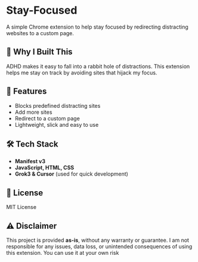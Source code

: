 # Stay-Focused

A simple Chrome extension to help stay focused by redirecting distracting websites to a custom page.

## 🎯 Why I Built This
ADHD makes it easy to fall into a rabbit hole of distractions. This extension helps me stay on track by avoiding sites that hijack my focus.

## 🔹 Features
- Blocks predefined distracting sites
- Add more sites
- Redirect to a custom page  
- Lightweight, slick and easy to use  

## 🛠️ Tech Stack
- **Manifest v3**  
- **JavaScript, HTML, CSS**  
- **Grok3 & Cursor** (used for quick development)  

## 📜 License
MIT License

## ⚠️ Disclaimer
This project is provided **as-is**, without any warranty or guarantee. I am not responsible for any issues, data loss, or unintended consequences of using this extension. You can use it at your own risk
